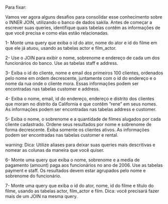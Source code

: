  Para fixar:

Vamos ver agora alguns desafios para consolidar esse conhecimento sobre o INNER JOIN, utilizando o banco de dados sakila. Antes de começar a escrever suas queries, identifique quais tabelas contêm as informações de que você precisa e como elas estão relacionadas.

  1-  Monte uma query que exiba o id do ator, nome do ator e id do filme em que ele já atuou, usando as tabelas actor e film_actor.

  2-  Use o JOIN para exibir o nome, sobrenome e endereço de cada um dos funcionários do banco. Use as tabelas staff e address.

  3-  Exiba o id do cliente, nome e email dos primeiros 100 clientes, ordenados pelo nome em ordem decrescente, juntamente com o id do endereço e o nome da rua onde o cliente mora. Essas informações podem ser encontradas nas tabelas customer e address.

  4-  Exiba o nome, email, id do endereço, endereço e distrito dos clientes que moram no distrito da California e que contêm “rene” em seus nomes. As informações podem ser encontradas nas tabelas address e customer.

  5-  Exiba o nome, o sobrenome e a quantidade de filmes alugados por cada cliente cadastrado. Ordene seus resultados por nome e sobrenome de forma decrescente. Exiba somente os clientes ativos. As informações podem ser encontradas nas tabelas customer e rental.

  warning: Dica: Utilize aliases para deixar suas queries mais descritivas e nomear as colunas da maneira que você quiser.

  6-  Monte uma query que exiba o nome, sobrenome e a media de pagamento (amount) paga aos funcionários no ano de 2006. Use as tabelas payment e staff. Os resultados devem estar agrupados pelo nome e sobrenome do funcionário.

  7-  Monte uma query que exiba o id do ator, nome, id do filme e título do filme, usando as tabelas actor, film_actor e film. Dica: você precisará fazer mais de um JOIN na mesma query.

